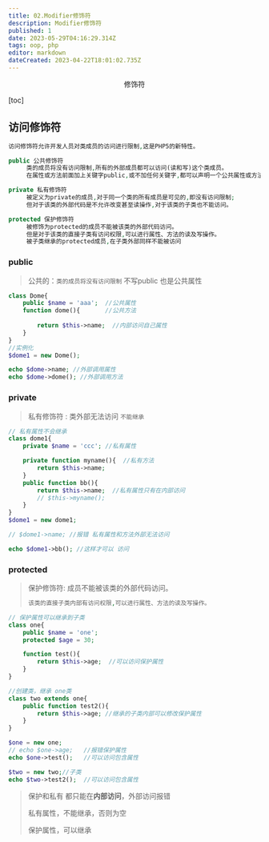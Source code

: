 ```yaml
---
title: 02.Modifier修饰符
description: Modifier修饰符
published: 1
date: 2023-05-29T04:16:29.314Z
tags: oop, php
editor: markdown
dateCreated: 2023-04-22T18:01:02.735Z
---
```


<center>修饰符</center>

[toc]

## 访问修饰符

```php
访问修饰符允许开发人员对类成员的访问进行限制,这是PHP5的新特性。

public 公共修饰符
     类的成员将没有访问限制,所有的外部成员都可以访问(读和写)这个类成员。
     在属性或方法前面加上关键字public,或不加任何关键字,都可以声明一个公共属性或方法。

private 私有修饰符
     被定义为private的成员,对于同一个类的所有成员是可见的,即没有访问限制;
     但对于该类的外部代码是不允许改变甚至读操作,对于该类的子类也不能访问。

protected 保护修饰符
     被修饰为protected的成员不能被该类的外部代码访问。
     但是对于该类的直接子类有访问权限,可以进行属性、方法的读及写操作。
     被子类继承的protected成员,在子类外部同样不能被访问
```



### public

> 公共的：`类的成员将没有访问限制` 不写public 也是公共属性

```php
class Dome{
    public $name = 'aaa';  //公共属性
    function dome(){       //公共方法
        
        return $this->name;  //内部访问自己属性
    }
}
//实例化
$dome1 = new Dome();

echo $dome->name; //外部调用属性
echo $dome->dome(); //外部调用方法
```



### private

> 私有修饰符 : 类外部无法访问  `不能继承`

```php
// 私有属性不会继承
class dome1{ 
    private $name = 'ccc'; //私有属性

    private function myname(){  //私有方法
        return $this->name;
    }
    public function bb(){
        return $this->name;  //私有属性只有在内部访问
        // $this->myname();  
    }
}
$dome1 = new dome1;

// $dome1->name; //报错 私有属性和方法外部无法访问 

echo $dome1->bb(); //这样才可以 访问
```



###  protected

> 保护修饰符:  成员不能被该类的外部代码访问。
>
> ```php
> 该类的直接子类内部有访问权限,可以进行属性、方法的读及写操作。
> ```

```php
// 保护属性可以继承到子类
class one{
    public $name = 'one';
    protected $age = 30;

    function test(){
        return $this->age;  //可以访问保护属性
    } 
}

//创建类，继承 one类
class two extends one{
    public function test2(){
        return $this->age; //继承的子类内部可以修改保护属性
    }
}

$one = new one;
// echo $one->age;   //报错保护属性
echo $one->test();   //可以访问包含属性

$two = new two;//子类
echo $two->test2();  //可以访问包含属性
```

> 保护和私有 都只能在**内部访问**，外部访问报错
>
> 私有属性，不能继承，否则为空
>
> 保护属性，可以继承

